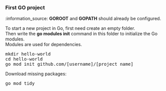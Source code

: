 ### First GO project

<p>
    :information_source: <b>GOROOT</b> and <b>GOPATH</b> should already be configured.
</p>

<p>
To start a new project in Go, first need create an empty folder.<br>
Then write the <b>go modules init</b> command in this folder to initialize the Go modules.<br>
Modules are used for dependencies.
</p>

<pre>
mkdir hello-world
cd hello-world
go mod init github.com/[username]/[project name]
</pre>

Download missing packages:
<pre>
go mod tidy
</pre>